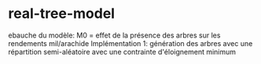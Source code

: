 # real-tree-model
 ebauche du modèle: M0 = effet de la présence des arbres sur les rendements mil/arachide 
Implémentation 1: génération des arbres avec une répartition semi-aléatoire avec une contrainte d'éloignement minimum 

